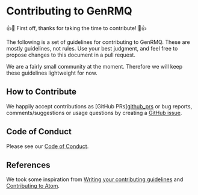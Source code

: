 # Contributing to GenRMQ

:+1::tada: First off, thanks for taking the time to contribute! :tada::+1:

The following is a set of guidelines for contributing to GenRMQ. These are mostly guidelines, not rules. Use your best judgment, and feel free to propose changes to this document in a pull request.

We are a fairly small community at the moment. Therefore we will keep these guidelines lightweight for now.

## How to Contribute

We happily accept contributions as [GitHub PRs][github_prs](https://help.github.com/articles/about-pull-requests/) or bug reports, comments/suggestions or usage questions by creating a [GitHub issue](https://github.com/meltwater/gen_rmq/issues).

## Code of Conduct

Please see our [Code of Conduct](CODE_OF_CONDUCT.md).

## References

We took some inspiration from [Writing your contributing guidelines](https://opensource.guide/starting-a-project/#writing-your-contributing-guidelines) and [Contributing to Atom](https://github.com/atom/atom/blob/master/CONTRIBUTING.md).
